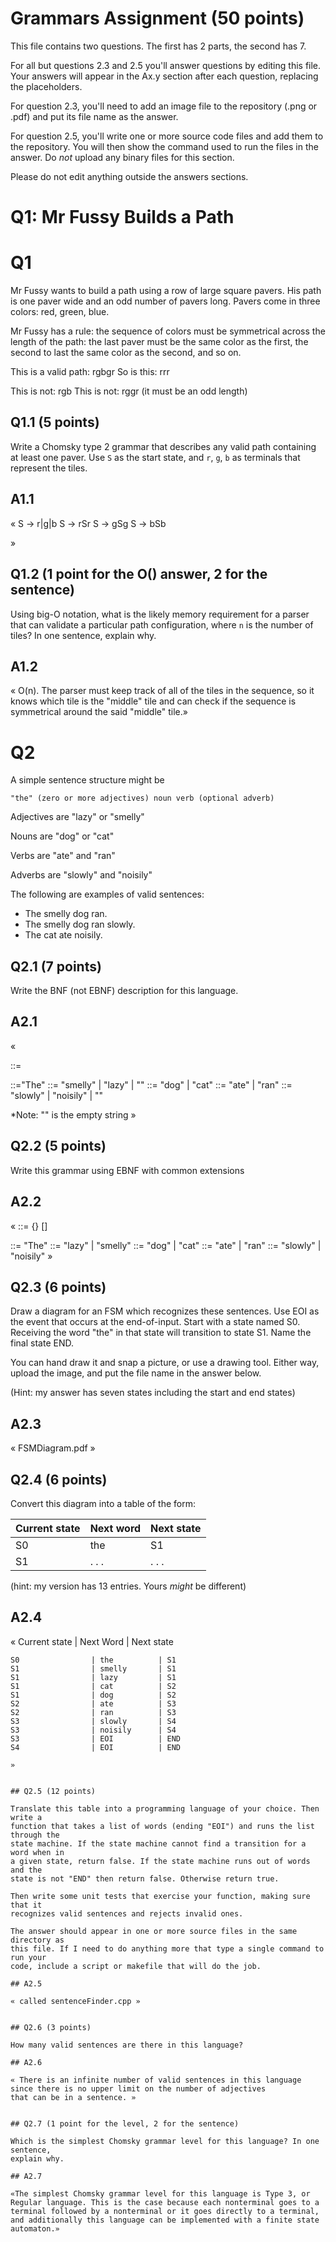 # Grammars Assignment (50 points)

This file contains two questions. The first has 2 parts, the second has 7.

For all but questions 2.3 and 2.5 you'll answer questions by editing this file.
Your answers will appear in the Ax.y section after each question, replacing the
placeholders.

For question 2.3, you'll need to add an image file to the repository (.png or
.pdf) and put its file name as the answer.

For question 2.5, you'll write one or more source code files and add them to the
repository. You will then show the command used to run the files in the answer.
Do _not_ upload any binary files for this section.

Please do not edit anything outside the answers sections.


# Q1: Mr Fussy Builds a Path

# Q1

Mr Fussy wants to build a path using a row of large square pavers. His path is
one paver wide and an odd number of pavers long. Pavers come in three colors:
red, green, blue.

Mr Fussy has a rule: the sequence of colors must be symmetrical across the
length of the path: the last paver must be the same color as the first, the
second to last the same color as the second, and so on.

This is a valid path:  rgbgr
So is this: rrr

This is not: rgb
This is not: rggr    (it must be an odd length)

## Q1.1  (5 points)

Write a Chomsky type 2 grammar that describes any valid path containing at
least one paver. Use `S` as the start state, and `r`, `g`, `b` as terminals that
represent the tiles.

## A1.1

«     S -> r|g|b 
      S -> rSr
      S -> gSg
      S -> bSb
    
»


## Q1.2  (1 point for the O() answer, 2 for the sentence)

Using big-O notation, what is the likely memory requirement for a parser that
can validate a particular path configuration, where `n` is the number of tiles?
In one sentence, explain why.

## A1.2

«  O(n). The parser must keep track of all of the tiles in the sequence, so it knows which tile is the "middle" tile and can check if the sequence is symmetrical around the said "middle" tile.»


# Q2

A simple sentence structure might be

    "the" (zero or more adjectives) noun verb (optional adverb)

Adjectives are "lazy" or "smelly"

Nouns are "dog" or "cat"

Verbs are "ate" and "ran"

Adverbs are "slowly" and "noisily"

The following are examples of valid sentences:

* The smelly dog ran.
* The smelly dog ran slowly.
* The cat ate noisily.

## Q2.1 (7 points)

Write the BNF (not EBNF) description for this language.

## A2.1

«

<sentence>::= <start>  <adjective>  <noun>  <verb>  <adverb> 


<start>::="The"
<adjective>::= "smelly"<adjective> | "lazy"<adjective> | ""
<noun>::= "dog" | "cat"
<verb> ::= "ate" | "ran"
<adverb> ::= "slowly" | "noisily" | ""
 
*Note: "" is the empty string 
»


## Q2.2 (5 points)

Write this grammar using EBNF with common extensions

## A2.2

«
<sentence>::= <start>  {<adjective>}  <noun>  <verb> [<adverb>]

<start>::= "The" 
<adjective>::= "lazy" | "smelly" 
<noun>::= "dog" | "cat"
<verb> ::= "ate" | "ran"
<adverb> ::= "slowly" | "noisily"
»


## Q2.3 (6 points)

  Draw a diagram for an FSM which recognizes these sentences. Use EOI as the
  event that occurs at the end-of-input. Start with a state named S0. Receiving
  the word "the" in that state will transition to state S1. Name the final state
  END.

  You can hand draw it and snap a picture, or use a drawing tool. Either way,
  upload the image, and put the file name in the answer below.

  (Hint: my answer has seven states including the start and end states)


## A2.3

«  FSMDiagram.pdf  »


## Q2.4 (6 points)

Convert this diagram into a table of the form:

Current state | Next word | Next state
--------------|-----------|-----------
    S0        |    the    |     S1
    S1        |   . . .   |   . . .

(hint: my version has 13 entries. Yours _might_ be different)

## A2.4

«
Current state     |  Next Word   | Next state
````````````````````````````````````````````````
S0                | the          | S1
S1                | smelly       | S1
S1                | lazy         | S1
S1                | cat          | S2
S1                | dog          | S2
S2                | ate          | S3
S2                | ran          | S3
S3                | slowly       | S4
S3                | noisily      | S4
S3                | EOI          | END
S4                | EOI          | END 

»


## Q2.5 (12 points)

Translate this table into a programming language of your choice. Then write a
function that takes a list of words (ending "EOI") and runs the list through the
state machine. If the state machine cannot find a transition for a word when in
a given state, return false. If the state machine runs out of words and the
state is not "END" then return false. Otherwise return true.

Then write some unit tests that exercise your function, making sure that it
recognizes valid sentences and rejects invalid ones.

The answer should appear in one or more source files in the same directory as
this file. If I need to do anything more that type a single command to run your
code, include a script or makefile that will do the job.

## A2.5

« called sentenceFinder.cpp »


## Q2.6 (3 points)

How many valid sentences are there in this language?

## A2.6

« There is an infinite number of valid sentences in this language since there is no upper limit on the number of adjectives
that can be in a sentence. »


## Q2.7 (1 point for the level, 2 for the sentence)

Which is the simplest Chomsky grammar level for this language? In one sentence,
explain why.

## A2.7

«The simplest Chomsky grammar level for this language is Type 3, or Regular language. This is the case because each nonterminal goes to a terminal followed by a nonterminal or it goes directly to a terminal, and additionally this language can be implemented with a finite state automaton.»
